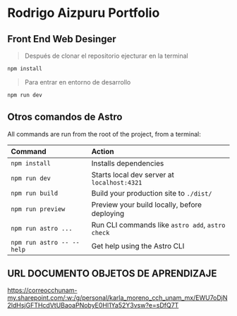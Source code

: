 # Rodrigo Aizpuru Portfolio

## Front End Web Desinger

> Después de clonar el repositorio ejecturar en la terminal

```sh
npm install
```
> Para entrar en entorno de desarrollo

```sh
npm run dev
```
## Otros comandos de Astro

All commands are run from the root of the project, from a terminal:

| Command                   | Action                                           |
| :------------------------ | :----------------------------------------------- |
| `npm install`             | Installs dependencies                            |
| `npm run dev`             | Starts local dev server at `localhost:4321`      |
| `npm run build`           | Build your production site to `./dist/`          |
| `npm run preview`         | Preview your build locally, before deploying     |
| `npm run astro ...`       | Run CLI commands like `astro add`, `astro check` |
| `npm run astro -- --help` | Get help using the Astro CLI                     |

## URL DOCUMENTO OBJETOS DE APRENDIZAJE
https://correocchunam-my.sharepoint.com/:w:/g/personal/karla_moreno_cch_unam_mx/EWU7oDjN2ldHsjGFTHcdVtUBaoaPNobyE0Hl1Ya52Y3vsw?e=sDfQ7T